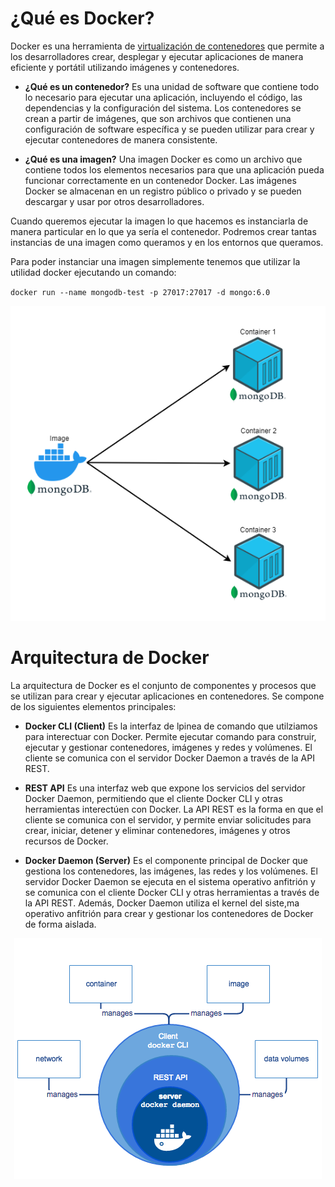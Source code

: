 # ¿Qué es Docker?
Docker es una herramienta de [virtualización de contenedores](./Glosario.md#G-vc) que permite a los desarrolladores crear, desplegar y ejecutar aplicaciones de manera eficiente y portátil utilizando imágenes y contenedores.

- **¿Qué es un contenedor?**
Es una unidad de software que contiene todo lo necesario para ejecutar una aplicación, incluyendo el código, las dependencias y la configuración del sistema. Los contenedores se crean a partir de imágenes, que son archivos que contienen una configuración de software específica y se pueden utilizar para crear y ejecutar contenedores de manera consistente.

- **¿Qué es una imagen?**
Una imagen Docker es como un archivo que contiene todos los elementos necesarios para que una aplicación pueda funcionar correctamente en un contenedor Docker. Las imágenes Docker se almacenan en un registro público o privado y se pueden descargar y usar por otros desarrolladores.

Cuando queremos ejecutar la imagen lo que hacemos es instanciarla de manera particular en lo que ya sería el contenedor. Podremos crear tantas instancias de una imagen como queramos y en los entornos que queramos.

Para poder instanciar una imagen simplemente tenemos que utilizar la utilidad docker ejecutando un comando:

``docker run --name mongodb-test -p 27017:27017 -d mongo:6.0``

<div align="center">
    <img src="../img/docker-image-container.png" alt="docker-run"/>
</div>

<!-- ![docker-engine](../img/docker-image-container.png)-->

# Arquitectura de Docker
La arquitectura de Docker es el conjunto de componentes y procesos que se utilizan para crear y ejecutar aplicaciones en contenedores. Se compone de los siguientes elementos principales:
- **Docker CLI (Client)**
Es la interfaz de lpinea de comando que utilziamos para interectuar con Docker. Permite ejecutar comando para construir, ejecutar y gestionar contenedores, imágenes y redes y volúmenes. El cliente se comunica con el servidor Docker Daemon a través de la API REST.

- **REST API**
Es una interfaz web que expone los servicios del servidor Docker Daemon, permitiendo que el cliente Docker CLI y otras herramientas interectúen con Docker. La API REST es la forma en que el cliente se comunica con el servidor, y permite enviar solicitudes para crear, iniciar, detener y eliminar contenedores, imágenes y otros recursos de Docker.

- **Docker Daemon (Server)**
Es el componente principal de Docker que gestiona los contenedores, las imágenes, las redes y los volúmenes. El servidor Docker Daemon se ejecuta en el sistema operativo anfitrión y se comunica con el cliente Docker CLI y otras herramientas a través de la API REST. Además, Docker Daemon utiliza el kernel del siste,ma operativo anfitrión para crear y gestionar los contenedores de Docker de forma aislada.

<div align="center">
    <img src="../img/docker-engine-components.png" alt="docker-engine"/>
</div>

